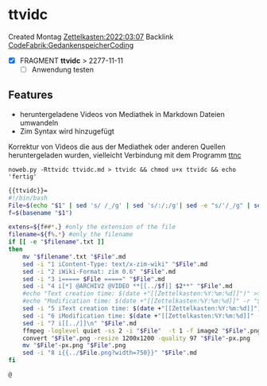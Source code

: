 # ttvidc
Created Montag [Zettelkasten:2022:03:07]()
Backlink [CodeFabrik:GedankenspeicherCoding](../GedankenspeicherCoding.md)

- [X] FRAGMENT **ttvidc**  >  2277-11-11
	- [ ] Anwendung testen

## Features
- heruntergeladene Videos von Mediathek in Markdown Dateien umwandeln
- Zim Syntax wird hinzugefügt
	
Korrektur von Videos die aus der Mediathek oder anderen Quellen heruntergeladen wurden, vielleicht Verbindung mit dem Programm [ttnc](./ttnc.md)

  ``noweb.py -Rttvidc ttvidc.md > ttvidc && chmod u+x ttvidc && echo 'fertig'``

```bash
{{ttvidc}}=
#!/bin/bash
File=$(echo "$1" | sed 's/ /_/g' | sed 's/:/;/g'| sed -e "s/'/_/g" | sed 's/\"//g')
f=$(basename "$1")

extens=${f##*.} #only the extension of the file
filename=${f%.*} #only the filename
if [[ -e "$filename".txt ]] 
then
	mv "$filename".txt "$File".md
	sed -i "1 iContent-Type: text/x-zim-wiki" "$File".md
	sed -i "2 iWiki-Format: zim 0.6" "$File".md
	sed -i "3 i===== $File =====" "$File".md
	sed -i "4 i[*] @ARCHIV2 @VIDEO **[[../$f]] $2**" "$File".md
	#echo "Text creation time: $(date +"[[Zettelkasten:%Y:%m:%d]]")" >> "$File".md
	#echo "Modification time: $(date +"[[Zettelkasten:%Y:%m:%d]]" -r "$1")" >> "$File".md
	sed -i "5 iText creation time: $(date +"[[Zettelkasten:%Y:%m:%d]]")" "$File".md
	sed -i "6 iModification time: $(date +"[[Zettelkasten:%Y:%m:%d]]" -r "$1")" "$File".md
	sed -i "7 i[[../]]\n" "$File".md
	ffmpeg -loglevel quiet -ss 2 -i "$File"  -t 1 -f image2 "$File".png
	convert "$File".png -resize 1200x1200 -quality 97 "$File"-px.png
	mv "$File"-px.png "$File".png
	sed -i "8 i{{../$File.png?width=750}}" "$File".md
fi

@
```

